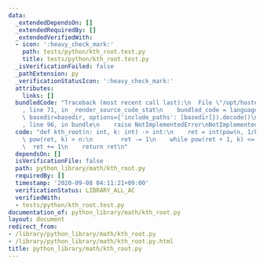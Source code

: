 ```yaml
---
data:
  _extendedDependsOn: []
  _extendedRequiredBy: []
  _extendedVerifiedWith:
  - icon: ':heavy_check_mark:'
    path: tests/python/kth_root.test.py
    title: tests/python/kth_root.test.py
  _isVerificationFailed: false
  _pathExtension: py
  _verificationStatusIcon: ':heavy_check_mark:'
  attributes:
    links: []
  bundledCode: "Traceback (most recent call last):\n  File \"/opt/hostedtoolcache/Python/3.9.1/x64/lib/python3.9/site-packages/onlinejudge_verify/documentation/build.py\"\
    , line 71, in _render_source_code_stat\n    bundled_code = language.bundle(stat.path,\
    \ basedir=basedir, options={'include_paths': [basedir]}).decode()\n  File \"/opt/hostedtoolcache/Python/3.9.1/x64/lib/python3.9/site-packages/onlinejudge_verify/languages/python.py\"\
    , line 96, in bundle\n    raise NotImplementedError\nNotImplementedError\n"
  code: "def kth_root(n: int, k: int) -> int:\n    ret = int(pow(n, 1/k))\n    while\
    \ pow(ret, k) > n:\n        ret -= 1\n    while pow(ret + 1, k) <= n:\n      \
    \  ret += 1\n    return ret\n"
  dependsOn: []
  isVerificationFile: false
  path: python_library/math/kth_root.py
  requiredBy: []
  timestamp: '2020-09-08 04:11:21+09:00'
  verificationStatus: LIBRARY_ALL_AC
  verifiedWith:
  - tests/python/kth_root.test.py
documentation_of: python_library/math/kth_root.py
layout: document
redirect_from:
- /library/python_library/math/kth_root.py
- /library/python_library/math/kth_root.py.html
title: python_library/math/kth_root.py
---
```

